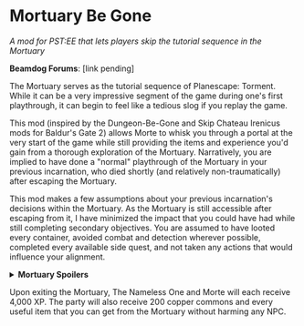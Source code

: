 # Mortuary Be Gone
*A mod for PST:EE that lets players skip the tutorial sequence in the Mortuary*

**Beamdog Forums**: [link pending]

The Mortuary serves as the tutorial sequence of Planescape: Torment. While it can be a very impressive segment of the game during one's first playthrough, it can begin to feel like a tedious slog if you replay the game. 

This mod (inspired by the Dungeon-Be-Gone and Skip Chateau Irenicus mods for Baldur's Gate 2) allows Morte to whisk you through a portal at the very start of the game while still providing the items and experience you'd gain from a thorough exploration of the Mortuary. Narratively, you are implied to have done a "normal" playthrough of the Mortuary in your previous incarnation, who died shortly (and relatively non-traumatically) after escaping the Mortuary. 

This mod makes a few assumptions about your previous incarnation's decisions within the Mortuary. As the Mortuary is still accessible after escaping from it, I have minimized the impact that you could have had while still completing secondary objectives. You are assumed to have looted every container, avoided combat and detection wherever possible, completed every available side quest, and not taken any actions that would influence your alignment. 
<details> 
<summary> <b>Mortuary Spoilers</b></summary>

- You did not fight any NPCs except Zombie 782.
- You met Dhall and discussed both Dustmen philosophy and his knowledge of Pharod. 
- You met Ei-Vene, retrieved the Embalming Fluid and Needle, and allowed her to stitch up your scars.
- You met Vaxis, gave him the Embalming Room Key, but did not ask him to disguise you as a zombie. 
- You did not report Vaxis to the Dustmen.
- You met Soego and allowed him to unlock the front gate of the Mortuary.
- You talked to Deionarra, avoided offending her, and heard her prophecy without making a vow to die.
- You learned the Raise Dead ability from Deionarra. 
- You solved the Ancient Copper Earring, Zombie 1201, and Skeleton 42 puzzles.
- You disenchanted all four Giant Skeletons with the help of the Tome of Bone and Ash.
- You managed to acquire Limb #985 in a neutral manner. (NB: This is not possible in a normal playthrough, you must choose either a Lawful Good option or a Chaotic Evil option.)

</details>

Upon exiting the Mortuary, The Nameless One and Morte will each receive 4,000 XP. The party will also receive 200 copper commons and every useful item that you can get from the Mortuary without harming any NPC. 
